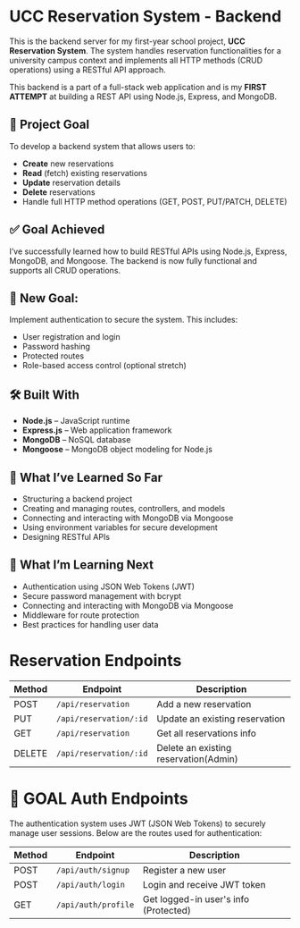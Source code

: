 # UCC Reservation System - Backend

This is the backend server for my first-year school project, **UCC Reservation System**. The system handles reservation functionalities for a university campus context and implements all HTTP methods (CRUD operations) using a RESTful API approach.

This backend is a part of a full-stack web application and is my **FIRST ATTEMPT** at building a REST API using Node.js, Express, and MongoDB.

## 🚀 Project Goal

To develop a backend system that allows users to:
- **Create** new reservations
- **Read** (fetch) existing reservations
- **Update** reservation details
- **Delete** reservations
- Handle full HTTP method operations (GET, POST, PUT/PATCH, DELETE)

## ✅ Goal Achieved 
I’ve successfully learned how to build RESTful APIs using Node.js, Express, MongoDB, and Mongoose. The backend is now fully functional and supports all CRUD operations.

## 🎯 New Goal:
Implement authentication to secure the system. This includes:

- User registration and login
- Password hashing
- Protected routes
- Role-based access control (optional stretch)


## 🛠️ Built With

- **Node.js** – JavaScript runtime
- **Express.js** – Web application framework
- **MongoDB** – NoSQL database
- **Mongoose** – MongoDB object modeling for Node.js

## 🧠 What I’ve Learned So Far
- Structuring a backend project
- Creating and managing routes, controllers, and models
- Connecting and interacting with MongoDB via Mongoose
- Using environment variables for secure development
- Designing RESTful APIs

## 🧩 What I’m Learning Next
- Authentication using JSON Web Tokens (JWT)
- Secure password management with bcrypt
- Connecting and interacting with MongoDB via Mongoose
- Middleware for route protection
- Best practices for handling user data

# Reservation Endpoints

| Method | Endpoint              | Description                           |
| ------ | --------------------- | ------------------------------------- |
| POST   | `/api/reservation`    | Add a new reservation                 |
| PUT    | `/api/reservation/:id`| Update an existing reservation        |
| GET    | `/api/reservation`    | Get all reservations info             |
| DELETE | `/api/reservation/:id`| Delete an existing reservation(Admin) |


# 🎯 GOAL Auth Endpoints
The authentication system uses JWT (JSON Web Tokens) to securely manage user sessions. Below are the routes used for authentication:

| Method | Endpoint             | Description                           |
| ------ | -------------------- | ------------------------------------- |
| POST   | `/api/auth/signup`   | Register a new user                   |
| POST   | `/api/auth/login`    | Login and receive JWT token           |
| GET    | `/api/auth/profile`  | Get logged-in user's info (Protected) |

